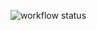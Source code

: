 ![workflow status](https://github.com/saiboby/service1/actions/workflows/main.yml/badge.svg?branch=master)
